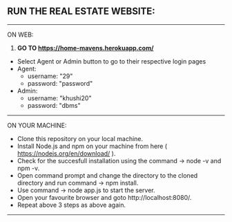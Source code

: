 ## RUN THE REAL ESTATE WEBSITE:
***
ON WEB:
1. **GO TO https://home-mavens.herokuapp.com/**
* Select Agent or Admin button to go to their respective login pages
* Agent: 
    * username: "29" 
    * password: "password"
* Admin: 
    * username: "khushi20" 
    * password: "dbms"
***
ON YOUR MACHINE:
* Clone this repository on your local machine.
* Install Node.js and npm on your machine from here ( https://nodejs.org/en/download/ ). 
* Check for the succesfull installation using the command -> node -v and npm -v.
* Open command prompt and change the directory to the cloned directory and run command -> npm install.
* Use command -> node app.js to start the server.
* Open your favourite browser and goto http://localhost:8080/.
* Repeat above 3 steps as above again.
***
